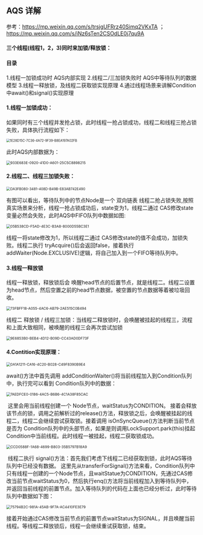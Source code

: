 ## AQS 详解

参考：https://mp.weixin.qq.com/s/trsjgUFRrz40Simq2VKxTA ； https://mp.weixin.qq.com/s/iNz6sTen2CSOdLE0j7qu9A



#### 三个线程(线程1，2，3)同时来加锁/释放锁：

#### 目录

1.线程一加锁成功时 AQS内部实现
2.线程二/三加锁失败时 AQS中等待队列的数据模型
3.线程一释放锁，及线程二获取锁实现原理
4.通过线程场景来讲解Condition中await()和signal()实现原理



#### 1.线程一加锁成功：

如果同时有三个线程并发抢占锁，此时线程一抢占锁成功，线程二和线程三抢占锁失败，具体执行流程如下：

<img src="https://tva1.sinaimg.cn/large/008i3skNly1gursn4dvwij60xm0i8mz302.jpg" alt="1E28D15C-7C36-4A72-9F39-B8EA197A02FB" style="zoom:60%;" />

此时AQS内部数据为：

<img src="https://tva1.sinaimg.cn/large/008i3skNly1gursnhf7xnj60zc09u0tq02.jpg" alt="933E683E-0920-41D0-A601-25C5C8898215" style="zoom:67%;" />



#### 2.线程二、线程三加锁失败：

<img src="https://tva1.sinaimg.cn/large/008i3skNly1gursodunv4j615m0dqjtl02.jpg" alt="DA3FB080-3481-408D-B49B-E83AB742E490" style="zoom:65%;" />

有图可以看出，等待队列中的节点Node是一个 双向链表
线程二抢占锁失败,按照真实场景来分析，线程一抢占锁成功后，state变为1，线程二通过 CAS修改state变量必然会失败，此时AQS中FIFO队列中数据如图:

<img src="https://tva1.sinaimg.cn/large/008i3skNly1gursosc28ej61460deq4q02.jpg" alt="05B538CD-F5AD-4E3C-B3A8-8000D55BC3E1" style="zoom:67%;" />

线程一将state修改为1，所以线程二通过 CAS修改state的值不会成功，加锁失败。线程二执行 tryAcquire()后会返回false，接着执行addWaiter(Node.EXCLUSIVE)逻辑，将自己加入到一个FIFO等待队列中。

#### 3.线程一释放锁

线程一释放锁，释放锁后会 唤醒head节点的后置节点，就是线程二。线程二设置为head节点，然后空置之前的head节点数据，被空置的节点数据等着被垃圾回收。

<img src="https://tva1.sinaimg.cn/large/008i3skNly1gursq4l5p7j60yo0jgdi902.jpg" alt="73FBFF18-A055-4AC6-AB79-2AE515C0B494" style="zoom:67%;" />



线程二 释放锁 / 线程三加锁：当线程二释放锁时，会唤醒被挂起的线程三，流程和上面大致相同，被唤醒的线程三会再次尝试加锁

<img src="https://tva1.sinaimg.cn/large/008i3skNly1gursr1qi48j60zo0d40ug02.jpg" alt="9E6853B0-BEB4-4D12-B09D-CC43AD0DF73F" style="zoom:67%;" />



#### 4.Contition实现原理：

<img src="https://tva1.sinaimg.cn/large/008i3skNly1gursr8lel9j618s0maadf02.jpg" alt="0A1A1211-CA16-4C20-B028-C49F8390B9E4" style="zoom:67%;" />

await()方法中首先调用 addConditionWaiter()将当前线程加入到Condition队列中，执行完可以看到 Condition队列中的数据：

<img src="https://tva1.sinaimg.cn/large/008i3skNly1gursrociquj618s0c2dhh02.jpg" alt="7AEDFCE0-0186-4AC5-B6B6-4C1A38F85CAC" style="zoom:67%;" />

​		这里会用当前线程创建一个 Node节点，waitStatus为CONDITION。 接着会释放该节点的锁，调用之前解析过的release()方法，释放锁之后，会唤醒被挂起的线程二，线程二会继续尝试获取锁。接着调用 isOnSyncQueue()方法判断当前节点是否为 Condition队列中的头部节点，如果是则调用LockSupport.park(this)挂起 Condition中当前线程。此时线程一被挂起，线程二获取锁成功。

<img src="https://tva1.sinaimg.cn/large/008i3skNly1gurss3nurgj617u0m6jum02.jpg" alt="CCD0588F-1A68-4699-B803-35B5797B18A9" style="zoom:67%;" />

​		线程二执行 signal()方法：首先我们考虑下线程二已经获取到锁，此时AQS等待队列中已经没有数据。
这里先从transferForSignal()方法来看，Condition队列中只有线程一创建的一个Node节点，且waitStatue为CONDITION，先通过CAS修改当前节点waitStatus为0，然后执行enq()方法将当前线程加入到等待队列中，并返回当前线程的前置节点。加入等待队列的代码在上面也已经分析过，此时等待队列中数据如下图：

<img src="https://tva1.sinaimg.cn/large/008i3skNly1gursshoev3j61880go76702.jpg" alt="75794B2C-981A-45AB-9F7A-AC4410FE3E79" style="zoom:67%;" />

接着开始通过CAS修改当前节点的前置节点waitStatus为SIGNAL，并且唤醒当前线程。等线程二释放锁后，线程一会继续重试获取锁，结束。

